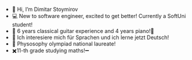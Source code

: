 - 👋 Hi, I’m Dimitar Stoymirov
- 💻 New to software engineer, excited to get better! Currently a SoftUni student!
- 🎸 6 years classical guitar experience and 4 years piano!🎹
- 💬 Ich interesiere mich für Sprachen und ich lerne jetzt Deutsch!
- 🥸 Physosophy olympiad national laureate!
- ✖️11-th grade studying maths!➖
  

<!---
Stoymirov/Stoymirov is a ✨ special ✨ repository because its `README.md` (this file) appears on your GitHub profile.
You can click the Preview link to take a look at your changes.
--->
